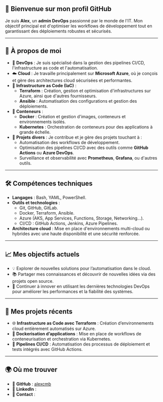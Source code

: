 ## 👋 Bienvenue sur mon profil GitHub

Je suis **Alex**, un **admin DevOps** passionné par le monde de l'IT. Mon objectif principal est d'optimiser les workflows de développement tout en garantissant des déploiements robustes et sécurisés.

---

## 🌟 À propos de moi

- 🔧 **DevOps** : Je suis spécialisé dans la gestion des pipelines CI/CD, l'infrastructure as code et l'automatisation.
- ☁️ **Cloud** : Je travaille principalement sur **Microsoft Azure**, où je conçois et gère des architectures cloud sécurisées et performantes.
- 📜 **Infrastructure as Code (IaC)** :  
  - **Terraform** : Création, gestion et optimisation d'infrastructures sur Azure, ainsi que d'autres fournisseurs.  
  - **Ansible** : Automatisation des configurations et gestion des déploiements.
- 🐳 **Conteneurs** :  
  - **Docker** : Création et gestion d'images, conteneurs et environnements isolés.  
  - **Kubernetes** : Orchestration de conteneurs pour des applications à grande échelle.
- 📂 **Projets divers** : Je contribue et je gère des projets touchant à :  
  - Automatisation des workflows de développement.  
  - Optimisation des pipelines CI/CD avec des outils comme **GitHub Actions** ou **Azure DevOps**.  
  - Surveillance et observabilité avec **Prometheus**, **Grafana**, ou d'autres outils.

---

## 🛠️ Compétences techniques

- **Langages** : Bash, YAML, PowerShell.  
- **Outils et technologies** :  
  - Git, GitHub, GitLab.  
  - Docker, Terraform, Ansible.  
  - Azure (AKS, App Services, Functions, Storage, Networking...).  
  - CI/CD : GitHub Actions, Jenkins, Azure Pipelines.  
- **Architecture cloud** : Mise en place d'environnements multi-cloud ou hybrides avec une haute disponibilité et une sécurité renforcée.

---

## 📈 Mes objectifs actuels

- 💡 Explorer de nouvelles solutions pour l’automatisation dans le cloud.  
- 📚 Partager mes connaissances et découvrir de nouvelles idées via des projets open source.  
- 🚀 Continuer à innover en utilisant les dernières technologies DevOps pour améliorer les performances et la fiabilité des systèmes.

---

## 📂 Mes projets récents

- 🌐 **Infrastructure as Code avec Terraform** : Création d’environnements cloud entièrement automatisés sur Azure.  
- 🐳 **Dockerisation d’applications** : Mise en place de workflows de conteneurisation et orchestration via Kubernetes.  
- 🚦 **Pipelines CI/CD** : Automatisation des processus de déploiement et tests intégrés avec GitHub Actions.  

---

## 🌍 Où me trouver

- 🐙 **GitHub** : [alexcmb](https://github.com/alexcmb)  
- 💼 **LinkedIn** :  
- 📧 **Contact** : 
